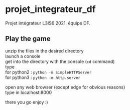 # projet_integrateur_df

Projet intégrateur L3IS6 2021, équipe DF.



## Play the game

unzip the files in the desired directory  
launch a console  
get into the directory with the console (`cd` command)  
type  
for python2 : `python -m SimpleHTTPServer`  
for python3 : `python -m http.server`  

open any web browser (except edge for obvious reasons)  
type in localhost:8000  

there you go enjoy :)  

